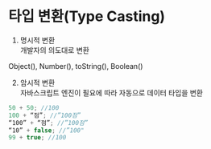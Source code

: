 # 타입 변환(Type Casting)

1. 명시적 변환  
개발자의 의도대로 변환

Object(), Number(), toString(), Boolean()


2. 암시적 변환  
자바스크립트 엔진이 필요에 따라 자동으로 데이터 타입을 변환
```javascript
50 + 50; //100
100 + “점”; //”100점”
“100” + “점”; //”100점”
“10” + false; //”100"
99 + true; //100
```


